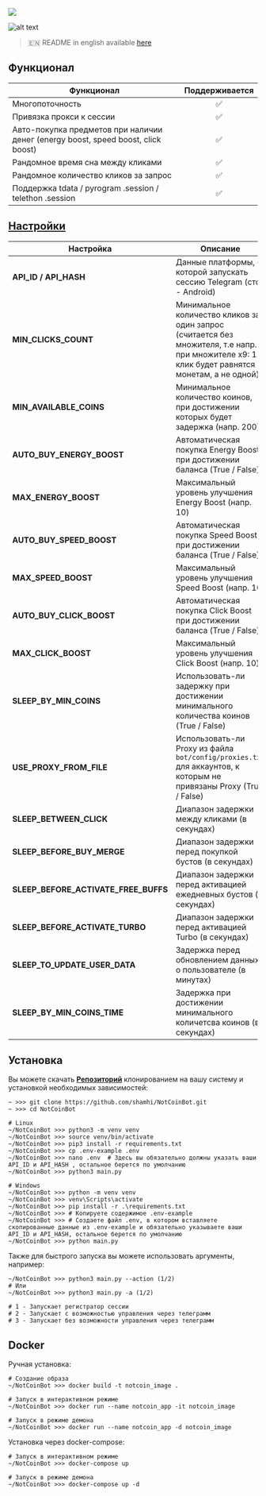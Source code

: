 [<img src="https://img.shields.io/badge/Telegram-%40Me-orange">](https://t.me/sho6ot)

![alt text](https://i.imgur.com/PDYwSJ9.png)

> 🇪🇳 README in english available [here](README-EN.md)

## Функционал  
| Функционал                                         | Поддерживается      |
|----------------------------------------------------|:-------------------:|
| Многопоточность                                    | ✅                  |
| Привязка прокси к сессии                          | ✅                  |
| Авто-покупка предметов при наличии денег (energy boost, speed boost, click boost) | ✅                  |
| Рандомное время сна между кликами                  | ✅                  |
| Рандомное количество кликов за запрос              | ✅                  |
| Поддержка tdata / pyrogram .session / telethon .session | ✅                  |


## [Настройки](https://github.com/shamhi/NotCoinBot/blob/main/bot/config/config.py)
| Настройка                            | Описание                                                                                                                                        |
|--------------------------------------|-------------------------------------------------------------------------------------------------------------------------------------------------|
| **API_ID / API_HASH**                | Данные платформы, с которой запускать сессию Telegram (сток - Android)                                                                          |
| **MIN_CLICKS_COUNT**                 | Минимальное количество кликов за один запрос (считается без множителя, т.е напр. при множителе x9: 1 клик будет равнятся 9 монетам, а не одной) |
| **MIN_AVAILABLE_COINS**              | Минимальное количество коинов, при достижении которых будет задержка (напр. 200)                                                                |
| **AUTO_BUY_ENERGY_BOOST**            | Автоматическая покупка Energy Boost при достижении баланса (True / False)                                                                       |
| **MAX_ENERGY_BOOST**                 | Максимальный уровень улучшения Energy Boost (напр. 10)                                                                                          |
| **AUTO_BUY_SPEED_BOOST**             | Автоматическая покупка Speed Boost при достижении баланса (True / False)                                                                        |
| **MAX_SPEED_BOOST**                  | Максимальный уровень улучшения Speed Boost (напр. 10)                                                                                           |
| **AUTO_BUY_CLICK_BOOST**             | Автоматическая покупка Click Boost при достижении баланса (True / False)                                                                        |
| **MAX_CLICK_BOOST**                  | Максимальный уровень улучшения Click Boost (напр. 10)                                                                                           |
| **SLEEP_BY_MIN_COINS**               | Использовать-ли задержку при достижении минимального количества коинов (True / False)                                                           |
| **USE_PROXY_FROM_FILE**              | Использовать-ли Proxy из файла `bot/config/proxies.txt` для аккаунтов, к которым не привязаны Proxy (True / False)                              |
| **SLEEP_BETWEEN_CLICK**              | Диапазон задержки между кликами (в секундах)                                                                                                    |
| **SLEEP_BEFORE_BUY_MERGE**           | Диапазон задержки перед покупкой бустов (в секундах)                                                                                            |
| **SLEEP_BEFORE_ACTIVATE_FREE_BUFFS** | Диапазон задержки перед активацией ежедневных бустов (в секундах)                                                                               |
| **SLEEP_BEFORE_ACTIVATE_TURBO**      | Диапазон задержки перед активацией Turbo (в секундах)                                                                                           |
| **SLEEP_TO_UPDATE_USER_DATA**        | Задержка перед обновлением данных о пользователе (в минутах)                                                                                    |
| **SLEEP_BY_MIN_COINS_TIME**          | Задержка при достижении минимального количетсва коинов (в секундах)                                                                             |


## Установка
Вы можете скачать [**Репозиторий**](https://github.com/shamhi/NotCoinBot) клонированием на вашу систему и установкой необходимых зависимостей:
```shell
~ >>> git clone https://github.com/shamhi/NotCoinBot.git 
~ >>> cd NotCoinBot

# Linux
~/NotCoinBot >>> python3 -m venv venv
~/NotCoinBot >>> source venv/bin/activate
~/NotCoinBot >>> pip3 install -r requirements.txt
~/NotCoinBot >>> cp .env-example .env
~/NotCoinBot >>> nano .env  # Здесь вы обязательно должны указать ваши API_ID и API_HASH , остальное берется по умолчанию
~/NotCoinBot >>> python3 main.py

# Windows
~/NotCoinBot >>> python -m venv venv
~/NotCoinBot >>> venv\Scripts\activate
~/NotCoinBot >>> pip install -r .\requirements.txt
~/NotCoinBot >>> # Копируете содержимое .env-example
~/NotCoinBot >>> # Создаете файл .env, в котором вставляете скопированные данные из .env-example и обязательно указываете ваши API_ID и API_HASH, остальное берется по умолчанию
~/NotCoinBot >>> python main.py
```

Также для быстрого запуска вы можете использовать аргументы, например:
```shell
~/NotCoinBot >>> python3 main.py --action (1/2)
# Или
~/NotCoinBot >>> python3 main.py -a (1/2)

# 1 - Запускает регистратор сессии
# 2 - Запускает с возможностью управления через телеграмм
# 3 - Запускает без возможности управления через телеграмм
```

## Docker
Ручная установка:
```shell
# Создание образа
~/NotCoinBot >>> docker build -t notcoin_image .

# Запуск в интерактивном режиме
~/NotCoinBot >>> docker run --name notcoin_app -it notcoin_image

# Запуск в режиме демона
~/NotCoinBot >>> docker run --name notcoin_app -d notcoin_image
```

Установка через docker-compose:
```shell
# Запуск в интерактивном режиме
~/NotCoinBot >>> docker-compose up

# Запуск в режиме демона
~/NotCoinBot >>> docker-compose up -d
```
